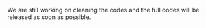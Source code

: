 We are still working on cleaning the codes and the full codes will be released as soon as possible.
